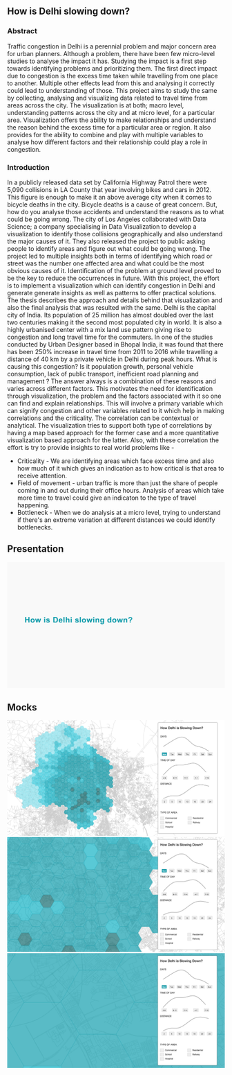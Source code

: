 
## How is Delhi slowing down?

### Abstract
Traffic congestion in Delhi is a perennial problem and major concern area for urban planners. Although a problem, there have been few micro-level studies to analyse the impact it has. Studying the impact is a first step towards identifying problems and prioritizing them. The first direct impact due to congestion is the excess time taken while travelling from one place to another. Multiple other effects lead from this and analysing it correctly could lead to understanding of those. This project aims to study the same by collecting, analysing and visualizing data related to travel time from areas across the city. The visualization is at both; macro level, understanding patterns across the city and at micro level, for a particular area. Visualization offers the ability to make relationships and understand the reason behind the excess time for a particular area or region. It also provides for the ability to combine and play with multiple variables to analyse how different factors and their relationship could play a role in congestion.

### Introduction
In a publicly released data set by California Highway Patrol there were 5,090 collisions in LA County that year involving bikes and cars in 2012. This figure is enough to make it an above average city when it comes to bicycle deaths in the city. Bicycle deaths is a cause of great concern. But, how do you analyse those accidents and understand the reasons as to what could be going wrong. The city of Los Angeles collaborated with Data Science; a company specialising in Data Visualization to develop a visualization to identify those collisions geographically and also understand the major causes of it. They also released the project to public asking people to identify areas and figure out what could be going wrong. The project led to multiple insights both in terms of identifying which road or street was the number one affected area and what could be the most obvious causes of it. Identification of the problem at ground level proved to be the key to reduce the occurrences in future. With this project, the effort is to implement a visualization which can identify congestion in Delhi and generate generate insights as well as patterns to offer practical solutions. The thesis describes the approach and details behind that visualization and also the final analysis that was resulted with the same.
Delhi is the capital city of India. Its population of 25 million has almost doubled over the last two centuries making it the second most populated city in world. It is also a highly urbanised center with a mix land use pattern giving rise to congestion and long travel time for the commuters. In one of the studies conducted by Urban Designer based in Bhopal India, it was found that there has been 250% increase in travel time from 2011 to 2016 while travelling a distance of 40 km by a private vehicle in Delhi during peak hours. What is causing this congestion? Is it population growth, personal vehicle consumption, lack of public transport, inefficient road planning and management ? The answer always is a combination of these reasons and varies across different factors. This motivates the need for identification through visualization, the problem and the factors associated with it so one can find and explain relationships. This will involve a primary variable which can signify congestion and other variables related to it which help in making correlations and the criticality. The correlation can be contextual or analytical. The visualization tries to support both type of correlations by having a map based approach for the former case and a more quantitative visualization based approach for the latter. Also, with these correlation the effort is try to provide insights to real world problems like -
- Criticality - We are identifying areas which face excess time and also how much of it which gives an indication as to how critical is that area to receive attention.
- Field of movement - urban traffic is more than just the share of people coming in and out during their office hours. Analysis of areas which take more time to travel could give an indicaton to the type of travel happening.
- Bottleneck  - When we do analysis at a micro level, trying to understand if there's an extreme variation at different distances we could identify bottlenecks.

## Presentation
[![IMAGE](https://github.com/agaase/msdv-thesis/blob/master/writing/pres-banner-2.png?raw=true)](https://github.com/agaase/msdv-thesis/blob/master/writing/pres2.pdf)

## Mocks
![IMAGE](https://raw.githubusercontent.com/agaase/msdv-thesis/master/visualization/mocks3/1.png)
![IMAGE](https://raw.githubusercontent.com/agaase/msdv-thesis/master/visualization/mocks3/2.png)
![IMAGE](https://raw.githubusercontent.com/agaase/msdv-thesis/master/visualization/mocks3/3.png)


